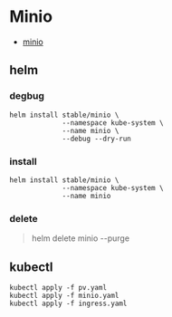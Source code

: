 # Minio

- [minio](https://minio.io/)

## helm

### degbug

```shell
helm install stable/minio \
             --namespace kube-system \
             --name minio \
             --debug --dry-run
```

### install

```shell
helm install stable/minio \
             --namespace kube-system \
             --name minio
```

### delete

> helm delete minio --purge

## kubectl

```shell
kubectl apply -f pv.yaml
kubectl apply -f minio.yaml
kubectl apply -f ingress.yaml
```